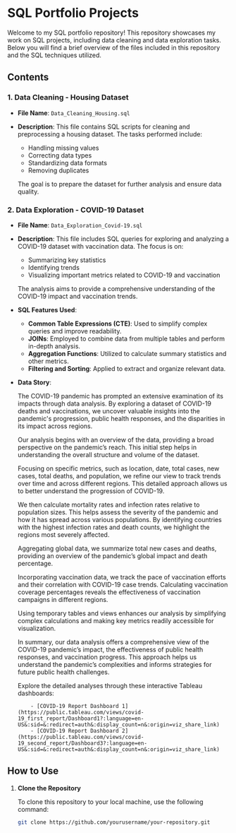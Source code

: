 # SQL Portfolio Projects

Welcome to my SQL portfolio repository! This repository showcases my work on SQL projects, including data cleaning and data exploration tasks. Below you will find a brief overview of the files included in this repository and the SQL techniques utilized.

## Contents

### 1. Data Cleaning - Housing Dataset

- **File Name**: `Data_Cleaning_Housing.sql`
- **Description**: This file contains SQL scripts for cleaning and preprocessing a housing dataset. The tasks performed include:
  - Handling missing values
  - Correcting data types
  - Standardizing data formats
  - Removing duplicates

  The goal is to prepare the dataset for further analysis and ensure data quality.

### 2. Data Exploration - COVID-19 Dataset

- **File Name**: `Data_Exploration_Covid-19.sql`
- **Description**: This file includes SQL queries for exploring and analyzing a COVID-19 dataset with vaccination data. The focus is on:
  - Summarizing key statistics
  - Identifying trends
  - Visualizing important metrics related to COVID-19 and vaccination

  The analysis aims to provide a comprehensive understanding of the COVID-19 impact and vaccination trends.

- **SQL Features Used**:
  - **Common Table Expressions (CTE)**: Used to simplify complex queries and improve readability.
  - **JOINs**: Employed to combine data from multiple tables and perform in-depth analysis.
  - **Aggregation Functions**: Utilized to calculate summary statistics and other metrics.
  - **Filtering and Sorting**: Applied to extract and organize relevant data.
- **Data Story**:
  
    The COVID-19 pandemic has prompted an extensive examination of its impacts through data analysis. By exploring a dataset of COVID-19 deaths and vaccinations, we uncover valuable insights into the pandemic's progression, public health responses, and the disparities in its impact across regions.
  
    Our analysis begins with an overview of the data, providing a broad perspective on the pandemic’s reach. This initial step helps in understanding the overall structure and volume of the dataset.
  
    Focusing on specific metrics, such as location, date, total cases, new cases, total deaths, and population, we refine our view to track trends over time and across different regions. This detailed approach allows us to better understand the progression of COVID-19.
  
    We then calculate mortality rates and infection rates relative to population sizes. This helps assess the severity of the pandemic and how it has spread across various populations. By identifying countries with the highest infection rates and death counts, we highlight the regions most severely affected.
  
    Aggregating global data, we summarize total new cases and deaths, providing an overview of the pandemic’s global impact and death percentage.
  
    Incorporating vaccination data, we track the pace of vaccination efforts and their correlation with COVID-19 case trends. Calculating vaccination coverage percentages reveals the effectiveness of vaccination campaigns in different regions.
  
    Using temporary tables and views enhances our analysis by simplifying complex calculations and making key metrics readily accessible for visualization.
  
    In summary, our data analysis offers a comprehensive view of the COVID-19 pandemic’s impact, the effectiveness of public health responses, and vaccination progress. This approach helps us understand the pandemic’s complexities and informs strategies for future public health challenges.

     Explore the detailed analyses through these interactive Tableau dashboards:

          - [COVID-19 Report Dashboard 1](https://public.tableau.com/views/covid-19_first_report/Dashboard1?:language=en-US&:sid=&:redirect=auth&:display_count=n&:origin=viz_share_link)
          - [COVID-19 Report Dashboard 2](https://public.tableau.com/views/covid-19_second_report/Dashboard3?:language=en-US&:sid=&:redirect=auth&:display_count=n&:origin=viz_share_link)

  

## How to Use

1. **Clone the Repository**

   To clone this repository to your local machine, use the following command:
   ```bash
   git clone https://github.com/yourusername/your-repository.git
